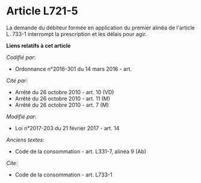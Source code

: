 # Article L721-5

La demande du débiteur formée en application du premier alinéa de l'article L. 733-1 interrompt la prescription et les délais
pour agir.

**Liens relatifs à cet article**

_Codifié par_:

  - Ordonnance n°2016-301 du 14 mars 2016 - art.

_Cité par_:

  - Arrêté du 26 octobre 2010 - art. 10 (VD)
  - Arrêté du 26 octobre 2010 - art. 11 (M)
  - Arrêté du 26 octobre 2010 - art. 7 (M)

_Modifié par_:

  - Loi n°2017-203 du 21 février 2017 - art. 14

_Anciens textes_:

  - Code de la consommation - art. L331-7, alinéa 9 (Ab)

_Cite_:

  - Code de la consommation - art. L733-1
